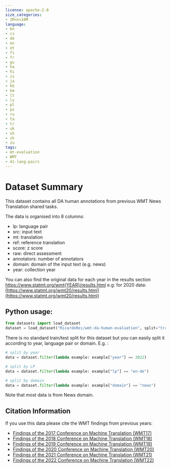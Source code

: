 ```yaml
---
license: apache-2.0
size_categories:
- 1M<n<10M
language:
- bn
- cs
- de
- en
- et
- fi
- fr
- gu
- ha
- hi
- is
- ja
- kk
- km
- lt
- lv
- pl
- ps
- ru
- ta
- tr
- uk
- xh
- zh
- zu
tags:
- mt-evaluation
- WMT
- 41-lang-pairs
---
```


# Dataset Summary

This dataset contains all DA human annotations from previous WMT News Translation shared tasks.

The data is organised into 8 columns:
- lp: language pair
- src: input text
- mt: translation
- ref: reference translation
- score: z score
- raw: direct assessment
- annotators: number of annotators
- domain: domain of the input text (e.g. news)
- year: collection year
  
You can also find the original data for each year in the results section https://www.statmt.org/wmt{YEAR}/results.html e.g: for 2020 data: [https://www.statmt.org/wmt20/results.html](https://www.statmt.org/wmt20/results.html)

## Python usage:

```python
from datasets import load_dataset
dataset = load_dataset("RicardoRei/wmt-da-human-evaluation", split="train")
```

There is no standard train/test split for this dataset but you can easily split it according to year, language pair or domain. E.g. :

```python
# split by year
data = dataset.filter(lambda example: example["year"] == 2022)

# split by LP
data = dataset.filter(lambda example: example["lp"] == "en-de")

# split by domain
data = dataset.filter(lambda example: example["domain"] == "news")
```

Note that most data is from News domain.


## Citation Information

If you use this data please cite the WMT findings from previous years:
- [Findings of the 2017 Conference on Machine Translation (WMT17)](https://aclanthology.org/W17-4717.pdf)
- [Findings of the 2018 Conference on Machine Translation (WMT18)](https://aclanthology.org/W18-6401.pdf)
- [Findings of the 2019 Conference on Machine Translation (WMT19)](https://aclanthology.org/W19-5301.pdf)
- [Findings of the 2020 Conference on Machine Translation (WMT20)](https://aclanthology.org/2020.wmt-1.1.pdf)
- [Findings of the 2021 Conference on Machine Translation (WMT21)](https://aclanthology.org/2021.wmt-1.1.pdf)
- [Findings of the 2022 Conference on Machine Translation (WMT22)](https://aclanthology.org/2022.wmt-1.1.pdf)